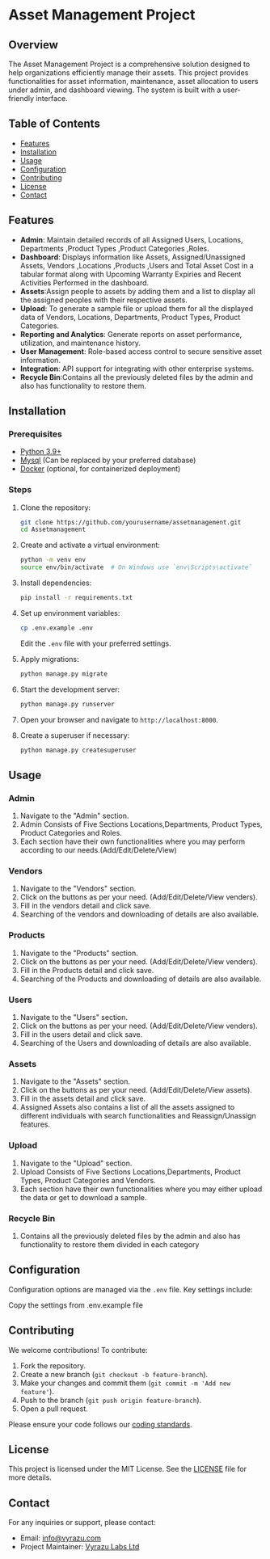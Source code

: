# Asset Management Project

## Overview

The Asset Management Project is a comprehensive solution designed to help organizations efficiently manage their assets. This project provides functionalities for asset information, maintenance, asset allocation to users under admin, and dashboard viewing. The system is built with a user-friendly interface.

## Table of Contents

- [Features](#features)
- [Installation](#installation)
- [Usage](#usage)
- [Configuration](#configuration)
- [Contributing](#contributing)
- [License](#license)
- [Contact](#contact)

## Features

- **Admin**: Maintain detailed records of all Assigned Users, Locations, Departments ,Product Types ,Product Categories ,Roles. 
- **Dashboard**: Displays information like Assets, Assigned/Unassigned Assets, Vendors ,Locations ,Products ,Users and Total Asset Cost in a tabular format along with      Upcoming Warranty Expiries and Recent Activities Performed in the dashboard.
- **Assets**:Assign people to assets by adding them and a list to display all the assigned peoples with their respective assets.
- **Upload**: To generate a sample file or upload them for all the displayed data of Vendors, Locations, Departments, Product Types, Product Categories.
- **Reporting and Analytics**: Generate reports on asset performance, utilization, and maintenance history.
- **User Management**: Role-based access control to secure sensitive asset information.
- **Integration**: API support for integrating with other enterprise systems.
- **Recycle Bin**:Contains all the previously deleted files by the admin and also has functionality to restore them.

## Installation

### Prerequisites

- [Python 3.9+](https://www.python.org/)
- [Mysql](https://www.mysql.com/) (Can be replaced by your preferred database)
- [Docker](https://www.docker.com/) (optional, for containerized deployment)

### Steps

1. Clone the repository:
    ```sh
    git clone https://github.com/yourusername/assetmanagement.git
    cd Assetmanagement
    ```

2. Create and activate a virtual environment:
    ```sh
    python -m venv env
    source env/bin/activate  # On Windows use `env\Scripts\activate`
    ```

3. Install dependencies:
    ```sh
    pip install -r requirements.txt
    ```

4. Set up environment variables:
    ```sh
    cp .env.example .env
    ```
    Edit the `.env` file with your preferred settings.

5. Apply migrations:
    ```sh
    python manage.py migrate
    ```

6. Start the development server:
    ```sh
    python manage.py runserver
    ```

7. Open your browser and navigate to `http://localhost:8000`.

8. Create a superuser if necessary:
    ``` sh
    python manage.py createsuperuser
    ```


## Usage


### Admin

1. Navigate to the "Admin" section.
2. Admin Consists of Five Sections Locations,Departments, Product Types, Product Categories and Roles.
3. Each section have their own functionalities where you may perform according to our needs.(Add/Edit/Delete/View) 

### Vendors

1. Navigate to the "Vendors" section.
2. Click on the buttons as per your need. (Add/Edit/Delete/View venders).
3. Fill in the vendors detail and click save.
4. Searching of the vendors and downloading of details are also available. 

### Products

1. Navigate to the "Products" section.
2. Click on the buttons as per your need. (Add/Edit/Delete/View venders).
3. Fill in the Products detail and click save.
4. Searching of the Products and downloading of details are also available. 

### Users

1. Navigate to the "Users" section.
2. Click on the buttons as per your need. (Add/Edit/Delete/View venders).
3. Fill in the users detail and click save.
4. Searching of the Users and downloading of details are also available. 


### Assets

1. Navigate to the "Assets" section.
2. Click on the buttons as per your need. (Add/Edit/Delete/View assets).
3. Fill in the assets detail and click save.
4. Assigned Assets also contains a list of all the assets assigned to different individuals with search functionalities and Reassign/Unassign features.

### Upload

1. Navigate to the "Upload" section.
2. Upload Consists of Five Sections Locations,Departments, Product Types, Product Categories and Vendors.
3. Each section have their own functionalities where you may either upload the data or get to download a sample.


### Recycle Bin

1. Contains all the previously deleted files by the admin and also has functionality to restore them divided in each category

## Configuration

Configuration options are managed via the `.env` file. Key settings include:

Copy the settings from .env.example file



## Contributing

We welcome contributions! To contribute:

1. Fork the repository.
2. Create a new branch (`git checkout -b feature-branch`).
3. Make your changes and commit them (`git commit -m 'Add new feature'`).
4. Push to the branch (`git push origin feature-branch`).
5. Open a pull request.

Please ensure your code follows our [coding standards](CONTRIBUTING.md).

## License

This project is licensed under the MIT License. See the [LICENSE](LICENSE) file for more details.

## Contact

For any inquiries or support, please contact:

- Email: info@vyrazu.com
- Project Maintainer: [Vyrazu Labs Ltd](https://vyrazu.com/)
